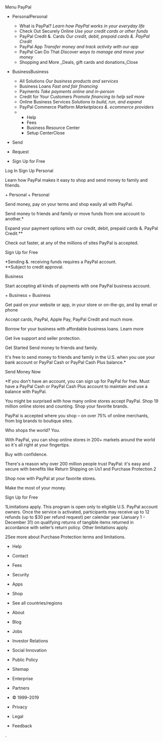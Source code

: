 Menu PayPal

*   PersonalPersonal
    *   What is PayPal? _Learn how PayPal works in your everyday life_
    *   Check Out Securely Online _Use your credit cards or other funds_
    *   PayPal Credit &. Cards _Our credit, debit, prepaid cards &. PayPal Credit_
    *   PayPal App _Transfer money and track activity with our app_
    *   PayPal Can Do That _Discover ways to manage and move your money_
    *   Shopping and More _Deals, gift cards and donations_Close
*   BusinessBusiness
    *   All Solutions _Our business products and services_
    *   Business Loans _Fast and fair financing_
    *   Payments _Take payments online and in-person_
    *   Credit for Your Customers _Promote financing to help sell more_
    *   Online Business Services _Solutions to build, run, and expand_
    *   PayPal Commerce Platform _Marketplaces &. ecommerce providers_
    *   *   Help
        *   Fees
        *   Business Resource Center
        *   Setup CenterClose
*   Send
*   Request

*   Sign Up for Free

Log In Sign Up Personal

Learn how PayPal makes it easy to shop and send money to family and friends.

\+ Personal + Personal

Send money, pay on your terms and shop easily all with PayPal.

Send money to friends and family or move funds from one account to another.\*

Expand your payment options with our credit, debit, prepaid cards &. PayPal Credit.\*\*

Check out faster, at any of the millions of sites PayPal is accepted.

Sign Up for Free

\*Sending &. receiving funds requires a PayPal account.  
\*\*Subject to credit approval.

Business

Start accepting all kinds of payments with one PayPal business account.

\+ Business + Business

Get paid on your website or app, in your store or on-the-go, and by email or phone

Accept cards, PayPal, Apple Pay, PayPal Credit and much more.

Borrow for your business with affordable business loans. Learn more

Get live support and seller protection.

Get Started Send money to friends and family.

It's free to send money to friends and family in the U.S. when you use your bank account or PayPal Cash or PayPal Cash Plus balance.\*

Send Money Now

\*If you don't have an account, you can sign up for PayPal for free. Must have a PayPal Cash or PayPal Cash Plus account to maintain and use a balance with PayPal.

You might be surprised with how many online stores accept PayPal. Shop 19 million online stores and counting. Shop your favorite brands.

PayPal is accepted where you shop – on over 75% of online merchants, from big brands to boutique sites.

Who shops the world? You.

With PayPal, you can shop online stores in 200+ markets around the world so it's all right at your fingertips.

Buy with confidence.

There's a reason why over 200 million people trust PayPal: it's easy and secure with benefits like Return Shipping on Us1 and Purchase Protection.2

Shop now with PayPal at your favorite stores.

Make the most of your money.

Sign Up for Free

1Limitations apply. This program is open only to eligible U.S. PayPal account owners. Once the service is activated, participants may receive up to 12 refunds (up to $30 per refund request) per calendar year (January 1 – December 31) on qualifying returns of tangible items returned in accordance with seller’s return policy. Other limitations apply.  
  
2See more about Purchase Protection terms and limitations.

*   Help
*   Contact
*   Fees
*   Security
*   Apps
*   Shop
*   See all countries/regions

*   About
*   Blog
*   Jobs
*   Investor Relations
*   Social Innovation
*   Public Policy
*   Sitemap
*   Enterprise
*   Partners

*   © 1999–2019
*   Privacy
*   Legal
*   Feedback

<img src="https://t.paypal.com/ts?nojs=1&pgrp=main%3Amktg%3Apersonal%3A%3Ahome&page=main%3Amktg%3Apersonal%3A%3Ahome%3A%3A%3A&pgst=Unknown&calc=823fc0c6ec21c&rsta=en\_US&pgtf=Nodejs&env=live&s=ci&ccpg=us&csci=dbd48a08f88342918d973d3ca2c9d9a7&comp=mppnodeweb&tsrce=mppnodeweb&cu=0&pgld=Unknown&bzsr=main&bchn=mktg&tmpl=home.dust&pgsf=personal&lgin=out&shir=main\_mktg\_personal\_&pros=3&lgcook=0" alt="fptiTracking" height="1" width="1" border="0">.